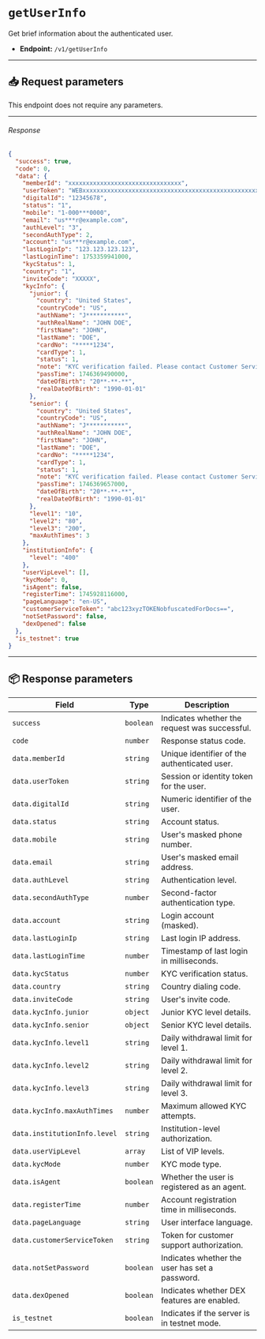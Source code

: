 # `getUserInfo`

Get brief information about the authenticated user.

- **Endpoint:** `/v1/getUserInfo`

---

## 📥 Request parameters

This endpoint does not require any parameters.

---

###### Response

```json
{
  "success": true,
  "code": 0,
  "data": {
    "memberId": "xxxxxxxxxxxxxxxxxxxxxxxxxxxxxxxx",
    "userToken": "WEBxxxxxxxxxxxxxxxxxxxxxxxxxxxxxxxxxxxxxxxxxxxxxxxxxxxxxxxxxxxxxxxx",
    "digitalId": "12345678",
    "status": "1",
    "mobile": "1-000***0000",
    "email": "us***r@example.com",
    "authLevel": "3",
    "secondAuthType": 2,
    "account": "us***r@example.com",
    "lastLoginIp": "123.123.123.123",
    "lastLoginTime": 1753359941000,
    "kycStatus": 1,
    "country": "1",
    "inviteCode": "XXXXX",
    "kycInfo": {
      "junior": {
        "country": "United States",
        "countryCode": "US",
        "authName": "J***********",
        "authRealName": "JOHN DOE",
        "firstName": "JOHN",
        "lastName": "DOE",
        "cardNo": "*****1234",
        "cardType": 1,
        "status": 1,
        "note": "KYC verification failed. Please contact Customer Service",
        "passTime": 1746369490000,
        "dateOfBirth": "20**-**-**",
        "realDateOfBirth": "1990-01-01"
      },
      "senior": {
        "country": "United States",
        "countryCode": "US",
        "authName": "J***********",
        "authRealName": "JOHN DOE",
        "firstName": "JOHN",
        "lastName": "DOE",
        "cardNo": "*****1234",
        "cardType": 1,
        "status": 1,
        "note": "KYC verification failed. Please contact Customer Service",
        "passTime": 1746369657000,
        "dateOfBirth": "20**-**-**",
        "realDateOfBirth": "1990-01-01"
      },
      "level1": "10",
      "level2": "80",
      "level3": "200",
      "maxAuthTimes": 3
    },
    "institutionInfo": {
      "level": "400"
    },
    "userVipLevel": [],
    "kycMode": 0,
    "isAgent": false,
    "registerTime": 1745928116000,
    "pageLanguage": "en-US",
    "customerServiceToken": "abc123xyzTOKENobfuscatedForDocs==",
    "notSetPassword": false,
    "dexOpened": false
  },
  "is_testnet": true
}
```

---

## 📦 Response parameters

| **Field**                            | **Type**      | **Description**                                             |
|-------------------------------------|---------------|-------------------------------------------------------------|
| `success`                           | `boolean`     | Indicates whether the request was successful.               |
| `code`                              | `number`      | Response status code.                                       |
| `data.memberId`                     | `string`      | Unique identifier of the authenticated user.                |
| `data.userToken`                    | `string`      | Session or identity token for the user.                     |
| `data.digitalId`                    | `string`      | Numeric identifier of the user.                             |
| `data.status`                       | `string`      | Account status.                                             |
| `data.mobile`                       | `string`      | User's masked phone number.                                 |
| `data.email`                        | `string`      | User's masked email address.                                |
| `data.authLevel`                    | `string`      | Authentication level.                                       |
| `data.secondAuthType`              | `number`      | Second-factor authentication type.                          |
| `data.account`                      | `string`      | Login account (masked).                                     |
| `data.lastLoginIp`                 | `string`      | Last login IP address.                                      |
| `data.lastLoginTime`               | `number`      | Timestamp of last login in milliseconds.                    |
| `data.kycStatus`                   | `number`      | KYC verification status.                                    |
| `data.country`                      | `string`      | Country dialing code.                                       |
| `data.inviteCode`                  | `string`      | User's invite code.                                         |
| `data.kycInfo.junior`              | `object`      | Junior KYC level details.                                   |
| `data.kycInfo.senior`              | `object`      | Senior KYC level details.                                   |
| `data.kycInfo.level1`              | `string`      | Daily withdrawal limit for level 1.                         |
| `data.kycInfo.level2`              | `string`      | Daily withdrawal limit for level 2.                         |
| `data.kycInfo.level3`              | `string`      | Daily withdrawal limit for level 3.                         |
| `data.kycInfo.maxAuthTimes`        | `number`      | Maximum allowed KYC attempts.                               |
| `data.institutionInfo.level`       | `string`      | Institution-level authorization.                            |
| `data.userVipLevel`                | `array`       | List of VIP levels.                                         |
| `data.kycMode`                      | `number`      | KYC mode type.                                              |
| `data.isAgent`                      | `boolean`     | Whether the user is registered as an agent.                 |
| `data.registerTime`                | `number`      | Account registration time in milliseconds.                  |
| `data.pageLanguage`                | `string`      | User interface language.                                    |
| `data.customerServiceToken`        | `string`      | Token for customer support authorization.                   |
| `data.notSetPassword`              | `boolean`     | Indicates whether the user has set a password.              |
| `data.dexOpened`                   | `boolean`     | Indicates whether DEX features are enabled.                 |
| `is_testnet`                        | `boolean`     | Indicates if the server is in testnet mode.                 |
